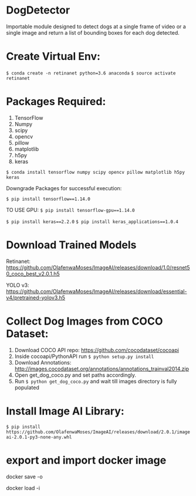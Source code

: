 # DogDetector

Importable module designed to detect dogs at a single frame of video or a single image and return a list of bounding boxes for each dog detected.

# Create Virtual Env:
`$ conda create -n retinanet python=3.6 anaconda`
`$ source activate retinanet`

# Packages Required:
1. TensorFlow
2. Numpy
3. scipy
4. opencv
5. pillow
6. matplotlib
7. h5py
8. keras

`$ conda install tensorflow numpy scipy opencv pillow matplotlib h5py keras`

Downgrade Packages for successful execution:

`$ pip install tensorflow==1.14.0`
  
  TO USE GPU: `$ pip install tensorflow-gpu==1.14.0`

`$ pip install keras==2.2.0`
`$ pip install keras_applications==1.0.4`

# Download Trained Models

Retinanet: https://github.com/OlafenwaMoses/ImageAI/releases/download/1.0/resnet50_coco_best_v2.0.1.h5

YOLO v3: https://github.com/OlafenwaMoses/ImageAI/releases/download/essential-v4/pretrained-yolov3.h5

# Collect Dog Images from COCO Dataset:
1. Download COCO API repo: https://github.com/cocodataset/cocoapi
2. Inside cocoapi/PythonAPI run `$ python setup.py install` 
3. Download Annotations: http://images.cocodataset.org/annotations/annotations_trainval2014.zip
4. Open get_dog_coco.py and set paths accordingly.
5. Run `$ python get_dog_coco.py` and wait till images directory is fully populated

# Install Image AI Library:

`$ pip install https://github.com/OlafenwaMoses/ImageAI/releases/download/2.0.1/imageai-2.0.1-py3-none-any.whl`

# export and import docker image

docker save -o <path for generated tar file> <image name>

docker load -i <path to image tar file>
